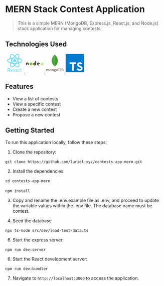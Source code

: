 # MERN Stack Contest Application

> This is a simple MERN (MongoDB, Express.js, React.js, and Node.js) stack application for managing contests.

## Technologies Used

<a  href="https://reactjs.org/"  target="_blank"  rel="noreferrer"> <img  src="https://raw.githubusercontent.com/devicons/devicon/master/icons/react/react-original-wordmark.svg"  alt="react"  width="60"  height="60"/> </a> <a  href="https://expressjs.com"  target="_blank"  rel="noreferrer"> <img  src="https://raw.githubusercontent.com/devicons/devicon/master/icons/nodejs/nodejs-original-wordmark.svg"  alt="express"  width="60"  height="60"/> </a> <a  href="https://www.mongodb.com/"  target="_blank"  rel="noreferrer"> <img  src="https://raw.githubusercontent.com/devicons/devicon/master/icons/mongodb/mongodb-original-wordmark.svg"  alt="mongodb"  width="60"  height="60"/> </a> <a  href="https://www.typescriptlang.org/"  target="_blank"  rel="noreferrer"> <img  src="https://raw.githubusercontent.com/devicons/devicon/master/icons/typescript/typescript-original.svg"  alt="typescript"  width="60"  height="60"/> </a>

## Features

- View a list of contests
- View a specific contest
- Create a new contest
- Propose a new contest

## Getting Started

To run this application locally, follow these steps:

1. Clone the repository:

```
git clone https://github.com/luriel-xyz/contests-app-mern.git
```

2. Install the dependencies:

```
cd contests-app-mern

npm install
```

3. Copy and rename the .env.example file as .env, and proceed to update the variable values within the .env file. The database name must be contest.

4. Seed the database

```
npx ts-node src/dev/load-test-data.ts
```

6. Start the express server:

```
npm run dev:server
```

6. Start the React development server:

```
npm run dev:bundler
```

7. Navigate to `http://localhost:3000` to access the application.
